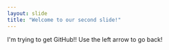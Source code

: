 ```yaml
---
layout: slide
title: "Welcome to our second slide!"
---
```

I'm trying to get GitHub!!
Use the left arrow to go back!
